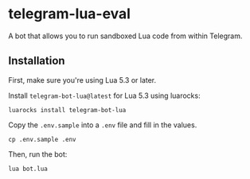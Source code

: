# telegram-lua-eval

A bot that allows you to run sandboxed Lua code from within Telegram.

## Installation

First, make sure you're using Lua 5.3 or later.

Install `telegram-bot-lua@latest` for Lua 5.3 using luarocks:

```
luarocks install telegram-bot-lua
```

Copy the `.env.sample` into a `.env` file and fill in the values.

```
cp .env.sample .env
```

Then, run the bot:

```
lua bot.lua
```

